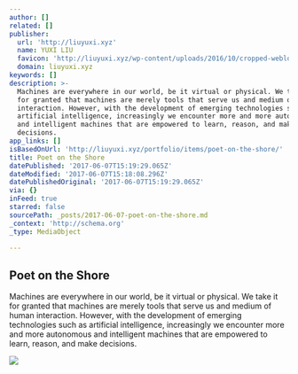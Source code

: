 ```yaml
---
author: []
related: []
publisher:
  url: 'http://liuyuxi.xyz'
  name: YUXI LIU
  favicon: 'http://liuyuxi.xyz/wp-content/uploads/2016/10/cropped-weblogo-192x192.png'
  domain: liuyuxi.xyz
keywords: []
description: >-
  Machines are everywhere in our world, be it virtual or physical. We take it
  for granted that machines are merely tools that serve us and medium of human
  interaction. However, with the development of emerging technologies such as
  artificial intelligence, increasingly we encounter more and more autonomous
  and intelligent machines that are empowered to learn, reason, and make
  decisions.
app_links: []
isBasedOnUrl: 'http://liuyuxi.xyz/portfolio/items/poet-on-the-shore/'
title: Poet on the Shore
datePublished: '2017-06-07T15:19:29.065Z'
dateModified: '2017-06-07T15:18:08.296Z'
datePublishedOriginal: '2017-06-07T15:19:29.065Z'
via: {}
inFeed: true
starred: false
sourcePath: _posts/2017-06-07-poet-on-the-shore.md
_context: 'http://schema.org'
_type: MediaObject

---
```

<article style=""><h1>Poet on the Shore</h1><p>Machines are everywhere in our world, be it virtual or physical. We take it for granted that machines are merely tools that serve us and medium of human interaction. However, with the development of emerging technologies such as artificial intelligence, increasingly we encounter more and more autonomous and intelligent machines that are empowered to learn, reason, and make decisions.</p><img src="http://liuyuxi.xyz/wp-content/uploads/2017/04/7-copy.jpg" /></article>